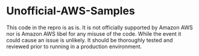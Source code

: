 # Unofficial-AWS-Samples

This code in the repro is as is. It is not officially supported by Amazon AWS nor is Amazon AWS libel for any misuse of the code. While the event it could cause an issue is unlikely. It should be thoroughly tested and reviewed prior to running in a production environment.
